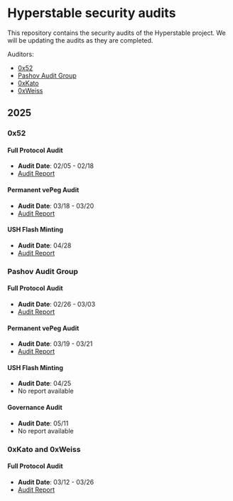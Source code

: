 # Hyperstable security audits

This repository contains the security audits of the Hyperstable project.
We will be updating the audits as they are completed.

Auditors:

- [0x52](https://0x52.io)
- [Pashov Audit Group](https://www.pashov.net/)
- [0xKato](https://github.com/0xkato)
- [0xWeiss](https://github.com/maarcweiss)

## 2025

### 0x52

#### Full Protocol Audit

- **Audit Date**: 02/05 - 02/18
- [Audit Report](2025/0x52/02-21/report.md)

#### Permanent vePeg Audit

- **Audit Date**: 03/18 - 03/20
- [Audit Report](2025/0x52/03-20/report.md)

#### USH Flash Minting

- **Audit Date**: 04/28
- [Audit Report](2025/0x52/04-28/report.md)

### Pashov Audit Group

#### Full Protocol Audit

- **Audit Date**: 02/26 - 03/03
- [Audit Report](2025/Pashov/03-13/report.pdf)

#### Permanent vePeg Audit

- **Audit Date**: 03/19 - 03/21
- [Audit Report](2025/Pashov/03-19/report.pdf)

#### USH Flash Minting

- **Audit Date**: 04/25
- No report available

#### Governance Audit

- **Audit Date**: 05/11
- No report available

### 0xKato and 0xWeiss

#### Full Protocol Audit

- **Audit Date**: 03/12 - 03/26
- [Audit Report](2025/Kato-Weiss/03-12/report.pdf)
